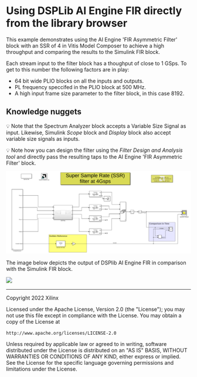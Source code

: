 # Using DSPLib AI Engine FIR directly from the library browser

This example demonstrates using the AI Engine 'FIR Asymmetric Filter' block with an SSR of 4 in Vitis Model Composer to achieve a high throughput and comparing the results to the Simulink FIR block.

Each stream input to the filter block has a thoughput of close to 1 GSps. To get to this number the following factors are in play:

* 64 bit wide PLIO blocks on all the inputs and outputs.
* PL frequency speccifed in the PLIO block at 500 MHz.
* A high input frame size parameter to the filter block, in this case 8192. 

## Knowledge nuggets

:bulb: Note that the Spectrum Analyzer block accepts a Variable Size Signal as input. Likewise, Simulink *Scope* block and *Display* block also accept variable size signals as inputs.

:bulb: Note how you can design the filter using the *Filter Design and Analysis tool* and directly pass the resulting taps to the AI Engine 'FIR Asymmetric Filter' block. 

![](images/screen_shot.PNG)

The image below depicts the output of DSPlib AI Engine FIR in comparison with the Simulink FIR block.

![](images/output.PNG)


------------
Copyright 2022 Xilinx

Licensed under the Apache License, Version 2.0 (the "License");
you may not use this file except in compliance with the License.
You may obtain a copy of the License at

    http://www.apache.org/licenses/LICENSE-2.0

Unless required by applicable law or agreed to in writing, software
distributed under the License is distributed on an "AS IS" BASIS,
WITHOUT WARRANTIES OR CONDITIONS OF ANY KIND, either express or implied.
See the License for the specific language governing permissions and
limitations under the License.
